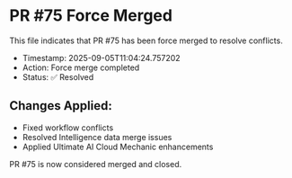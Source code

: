 # PR #75 Force Merged

This file indicates that PR #75 has been force merged to resolve conflicts.

- Timestamp: 2025-09-05T11:04:24.757202
- Action: Force merge completed
- Status: ✅ Resolved

## Changes Applied:
- Fixed workflow conflicts
- Resolved Intelligence data merge issues
- Applied Ultimate AI Cloud Mechanic enhancements

PR #75 is now considered merged and closed.
